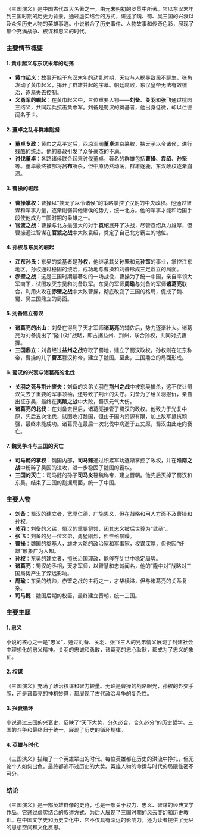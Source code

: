 《三国演义》是中国古代四大名著之一，由元末明初的罗贯中所著。它以东汉末年到三国时期的历史为背景，通过虚实结合的方式，讲述了魏、蜀、吴三国的兴衰以及众多历史人物的英雄事迹。小说融合了历史事件、人物故事和传奇色彩，展现了那个充满战争、权谋和忠义的时代。

### 主要情节概要

#### 1. **黄巾起义与东汉末年的动荡**
- **黄巾起义**：故事开始于东汉末年的动乱时期，天灾与人祸导致民不聊生，张角发动了黄巾起义，揭开了群雄并起的序幕。朝廷腐败，东汉皇帝无法有效统治，逐渐失去控制。
- **义勇军的崛起**：在黄巾起义中，三位重要人物——**刘备**、**关羽**和**张飞**通过桃园三结义，共同起兵抗击黄巾军。刘备是蜀汉的奠基者，他出身低微，却以仁德闻名于世。

#### 2. **董卓之乱与群雄割据**
- **董卓专政**：黄巾之乱平定后，西凉军阀**董卓**进京篡权，挟天子以令诸侯，进行残酷的统治。他的暴政引发了众多豪杰的不满。
- **讨伐董卓**：各路诸侯联合起来讨伐董卓，著名的群雄包括**曹操**、**袁绍**、**孙坚**等。董卓最终被部将**吕布**所杀，但中原仍然动荡，群雄逐鹿，东汉政权逐渐崩溃。

#### 3. **曹操的崛起**
- **曹操掌权**：曹操以“挟天子以令诸侯”的策略掌控了汉朝的中央政权。他通过智谋和军事力量，逐渐削弱其他诸侯的势力，统一北方。他的军事才能和治国手段使他成为三国时期的枭雄之一。
- **官渡之战**：曹操与北方最强大的对手**袁绍**展开了决战，尽管袁绍兵力雄厚，但曹操通过智谋在**官渡之战**中大败袁绍，奠定了自己北方霸主的地位。

#### 4. **孙权与东吴的崛起**
- **江东孙氏**：东吴的奠基者是**孙权**，他继承其父**孙坚**和兄**孙策**的事业，掌控江东地区。孙权通过稳固的统治，成功地与曹操和刘备形成三足鼎立的局面。
- **赤壁之战**：这是三国时期最著名的一场战役，曹操为了统一中国，亲自率领大军南下，试图攻灭东吴和刘备联军。东吴的军师**周瑜**与刘备的军师**诸葛亮**联合，利用火攻在**赤壁之战**中大败曹操，彻底改变了三国的格局，促成了魏、蜀、吴三国鼎立的局面。

#### 5. **刘备建立蜀汉**
- **诸葛亮的出山**：刘备在得到了天才军师**诸葛亮**的辅佐后，势力逐渐壮大。诸葛亮为刘备提出了“隆中对”战略，即占据益州、荆州，联合孙权，共同对抗曹操。
- **三国鼎立**：刘备经过**益州之战**夺取了蜀地，建立了蜀汉政权。孙权则在江东称帝，曹操的儿子**曹丕**篡汉称帝，建立了魏国。至此，三国鼎立的局面形成。

#### 6. **蜀汉的兴衰与诸葛亮的北伐**
- **关羽之死与荆州丧失**：刘备的义弟关羽在**荆州之战**中被东吴擒杀，这不仅让蜀汉失去了重要的军事领袖，还导致了荆州的失守。刘备为了给关羽报仇，亲自出征东吴，最终在**夷陵之战**中大败，蜀汉元气大伤。
- **诸葛亮的北伐**：在刘备去世后，诸葛亮接管了蜀汉的政权。他致力于光复中原，先后五次北伐，试图攻打魏国，但由于国内资源有限，加上敌军抵抗顽强，最终未能成功。诸葛亮在最后一次北伐中病逝于五丈原，蜀汉由此走向衰亡。

#### 7. **魏吴争斗与三国的灭亡**
- **司马懿的掌权**：魏国内部，**司马懿**通过积累军功逐渐掌控了政权，并在**淮南之战**中粉碎了吴国的进攻，进一步稳固了魏国的霸权。
- **三国的灭亡**：司马懿的孙子**司马炎**篡魏称帝，建立晋朝。他先后灭掉了蜀汉和东吴，结束了三国的割据局面，统一了中国。

### 主要人物

- **刘备**：蜀汉的建立者，宽厚仁德，广施恩义，但在战略和用人方面不及曹操和孙权。
- **关羽**：刘备的义弟，蜀汉的重要将领，因其忠义被后世尊为“武圣”。
- **张飞**：刘备的另一位义弟，勇猛刚烈，但性格暴躁。
- **曹操**：魏国的奠基人，雄才大略的政治家和军事家，权谋深厚，但也因“奸雄”形象广为人知。
- **孙权**：东吴的建立者，擅长治国理政，能够在乱世中稳定局势。
- **诸葛亮**：蜀汉的丞相，天才军师，以智慧和忠诚闻名，他的“隆中对”战略对三国局势产生了深远影响。
- **周瑜**：东吴的统帅，赤壁之战的主将之一，才华横溢，但与诸葛亮的关系复杂。
- **司马懿**：魏国后期的权臣，最终建立晋朝，统一三国。

### 主要主题

#### 1. **忠义**
小说的核心之一是“忠义”，通过刘备、关羽、张飞三人的兄弟情义展现了封建社会中理想化的忠义精神。关羽的忠诚和勇敢，诸葛亮的忠心耿耿，都成为了忠义的象征。

#### 2. **权谋**
《三国演义》充满了政治权谋和智力较量。无论是曹操的战略眼光，孙权的外交手腕，还是诸葛亮的神机妙算，都展现了古代政治斗争的复杂性。

#### 3. **兴衰循环**
小说通过三国的兴衰史，反映了“天下大势，分久必合，合久必分”的历史哲学。三国的斗争和最终归于统一，展现了历史的循环规律。

#### 4. **英雄与时代**
《三国演义》描绘了一个英雄辈出的时代。每位英雄都在历史的洪流中挣扎，但无论个人如何出色，最终都逃不过历史的大势。英雄人物的命运与时代的局限性密不可分。

### 结论
《三国演义》是一部英雄群像的史诗，也是一部关于权力、忠义、智谋的经典文学作品。它通过虚实结合的叙述方式，为后人展现了三国时期的风云变幻和历史教训。在中国文学史和历史文化中，它不仅具有深远的影响力，还为读者提供了无尽的思想空间和文化反思。